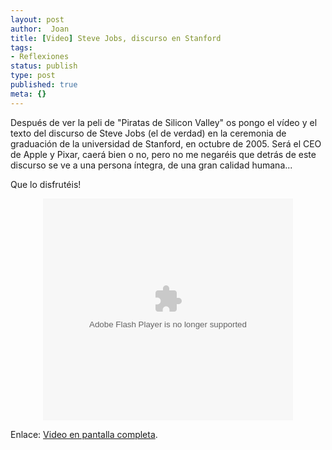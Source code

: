 ```yaml
---
layout: post
author:  Joan
title: [Video] Steve Jobs, discurso en Stanford
tags:
- Reflexiones
status: publish
type: post
published: true
meta: {}
---
```

Después de ver la peli de "Piratas de Silicon Valley" os pongo el vídeo y el texto del discurso de Steve Jobs (el de verdad) en la ceremonia de graduación de la universidad de Stanford, en octubre de 2005. Será el CEO de Apple y Pixar, caerá bien o no, pero no me negaréis que detrás de este discurso se ve a una persona íntegra, de una gran calidad humana...

Que lo disfrutéis!

<center><embed style="width:400px; height:355px;" id="VideoPlayback" type="application/x-shockwave-flash" src="http://video.google.com/googleplayer.swf?docId=3014637678488153340&hl=es" flashvars=""> </embed></center>

Enlace: <a href="http://video.google.com/videoplay?docid=3014637678488153340&hl=es">Video en pantalla completa</a>.

